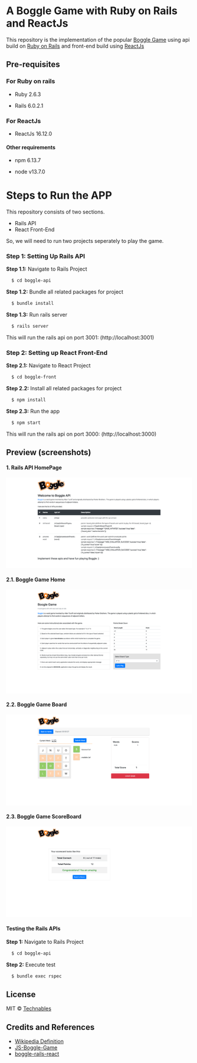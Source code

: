 

# A Boggle Game with Ruby on Rails and ReactJs

This repository is the implementation of the popular [Boggle Game](https://en.wikipedia.org/wiki/Boggle) using api build on [Ruby on Rails](https://rubyonrails.org/) and front-end build using [ReactJs](https://reactjs.org/)


## Pre-requisites

### For Ruby on rails

  - Ruby 2.6.3

  - Rails 6.0.2.1

### For ReactJs

  - ReactJs 16.12.0
  
 #### Other requirements
  - npm 6.13.7
  
  - node v13.7.0
  
# Steps to Run the APP

This repository consists of two sections.
  - Rails API
  - React Front-End
 
So, we will need to run two projects seperately to play the game.

### Step 1: Setting Up Rails API
  **Step 1.1:** Navigate to Rails Project
  ```bash
    $ cd boggle-api
  ```
  **Step 1.2:** Bundle all related packages for project
  ```bash
    $ bundle install
  ```
  **Step 1.3:** Run rails server
  ```bash
    $ rails server
  ```
  
  This will run the rails api on port 3001: (http://localhost:3001)
  

### Step 2: Setting up React Front-End
  **Step 2.1:** Navigate to React Project
  ```bash
    $ cd boggle-front
  ```
  **Step 2.2:** Install all related packages for project
  ```bash
    $ npm install
  ```
  **Step 2.3:** Run the app
  ```bash
    $ npm start
  ```
  
  This will run the rails api on port 3000: (http://localhost:3000)
  
  
## Preview (screenshots)

#### 1. Rails API HomePage
  <img src="boggle-api\resources\api-home.png" alt="API Home Page" style="zoom: 60%;" />

#### 2.1. Boggle Game Home
![Web Home](boggle-front/resources/web-home.png)

#### 2.2. Boggle Game Board
![Web Board](boggle-front/resources/web-board.png)
#### 2.3. Boggle Game ScoreBoard
![Web Score](boggle-front/resources/web-score.png)


#### Testing the Rails APIs

**Step 1:** Navigate to Rails Project
  ```bash
    $ cd boggle-api
  ```
**Step 2:** Execute test
  ```bash
    $ bundle exec rspec
  ```




## License

MIT © [Technables](https://github.com/technables) 
  
  
## Credits and References

- [Wikipedia Definition](https://en.wikipedia.org/wiki/Boggle)
- [JS-Boggle-Game](https://github.com/zhouyuhang/JS-Boggle-Game)
- [boggle-rails-react](https://github.com/zaagan/boggle-rails-react)
  

